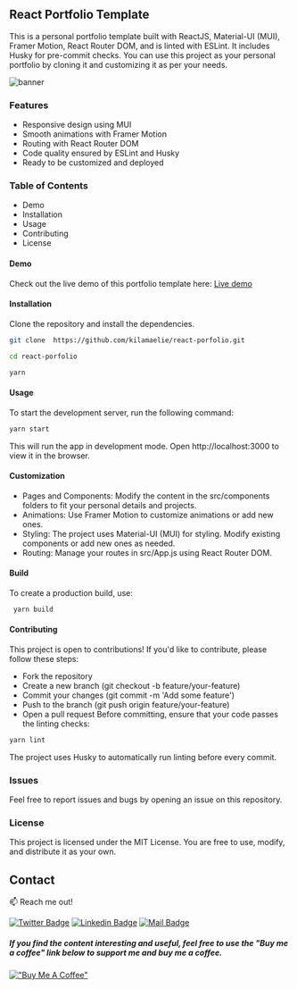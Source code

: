 ## React Portfolio Template

This is a personal portfolio template built with ReactJS, Material-UI (MUI), Framer Motion, React Router DOM, and is linted with ESLint. It includes Husky for pre-commit checks. You can use this project as your personal portfolio by cloning it and customizing it as per your needs.

![banner](https://res.cloudinary.com/dwz5lx2k7/image/upload/v1729501806/tutorials/Screenshot_2024-10-21_at_11.47.32_AM_ayj2ov.webp)

### Features

- Responsive design using MUI
- Smooth animations with Framer Motion
- Routing with React Router DOM
- Code quality ensured by ESLint and Husky
- Ready to be customized and deployed

### Table of Contents

- Demo
- Installation
- Usage
- Contributing
- License

#### Demo

Check out the live demo of this portfolio template here: [Live demo](https://x-devsop.netlify.app/)

#### Installation

Clone the repository and install the dependencies.

```bash
git clone  https://github.com/kilamaelie/react-porfolio.git

cd react-porfolio

yarn
```

#### Usage

To start the development server, run the following command:

```bash
yarn start
```

This will run the app in development mode. Open http://localhost:3000 to view it in the browser.

#### Customization

- Pages and Components: Modify the content in the src/components folders to fit your personal details and projects.
- Animations: Use Framer Motion to customize animations or add new ones.
- Styling: The project uses Material-UI (MUI) for styling. Modify existing components or add new ones as needed.
- Routing: Manage your routes in src/App.js using React Router DOM.

#### Build

To create a production build, use:

```bash
 yarn build
```

#### Contributing

This project is open to contributions! If you'd like to contribute, please follow these steps:

- Fork the repository
- Create a new branch (git checkout -b feature/your-feature)
- Commit your changes (git commit -m 'Add some feature')
- Push to the branch (git push origin feature/your-feature)
- Open a pull request
  Before committing, ensure that your code passes the linting checks:

```bash
yarn lint
```

The project uses Husky to automatically run linting before every commit.

### Issues

Feel free to report issues and bugs by opening an issue on this repository.

### License

This project is licensed under the MIT License. You are free to use, modify, and distribute it as your own.

## Contact

:mailbox: Reach me out!

[![Twitter Badge](https://img.shields.io/badge/-@kilamaelie-1ca0f1?style=flat&labelColor=1ca0f1&logo=twitter&logoColor=white&link=https://twitter.com/kilamaelie)](https://twitter.com/kilamaelie) [![Linkedin Badge](https://img.shields.io/badge/-kilamaelie-0e76a8?style=flat&labelColor=0e76a8&logo=linkedin&logoColor=white)](https://www.linkedin.com/in/kilamaelie/) [![Mail Badge](https://img.shields.io/badge/-elijahkilama-c0392b?style=flat&labelColor=c0392b&logo=gmail&logoColor=white)](mailto:elijahkilama14@gmail.com)

##### If you find the content interesting and useful, feel free to use the "Buy me a coffee" link below to support me and buy me a coffee.

[!["Buy Me A Coffee"](https://www.buymeacoffee.com/assets/img/custom_images/orange_img.png)](https://www.buymeacoffee.com/kilamaelie)
